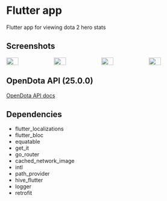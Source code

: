 # Flutter app

Flutter app for viewing dota 2 hero stats

## Screenshots

<div align="left">
  <div style="display: flex;">
        <img src="https://upload.image.rony.fun/images/image-23-09-24-04-04-3.png" width="25%" alt=""/>
        <img src="https://upload.image.rony.fun/images/image-23-09-24-04-04-2.png" width="25%" alt=""/>
        <img src="https://upload.image.rony.fun/images/image-23-09-24-04-04-1.png" width="25%" alt=""/>
        <img src="https://upload.image.rony.fun/images/image-23-09-24-04-04.png" width="25%" alt=""/>
    </div>
</div>

## OpenDota API (25.0.0)

[OpenDota API docs](https://docs.opendota.com/)

## Dependencies

- flutter_localizations
- flutter_bloc
- equatable
- get_it
- go_router
- cached_network_image
- intl
- path_provider
- hive_flutter
- logger
- retrofit
